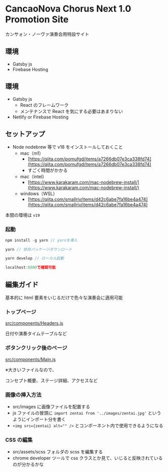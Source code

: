 # CancaoNova Chorus Next 1.0 Promotion Site

カンサォン・ノーヴァ演奏会用特設サイト

## 環境

- Gatsby js
- Firebase Hosting

## 環境

- Gatsby js
  - React のフレームワーク
  - メンテナンスで React を気にする必要はあまりない
- Netlify or Firebase Hosting

## セットアップ

- Node nodebrew 等で v18 をインストールしておくこと
  - mac（m1）
    - [https://qiita.com/pomufgd/items/a7266db07e3ca338fd74](https://qiita.com/pomufgd/items/a7266db07e3ca338fd74)
    - すごく時間がかかる
  - mac（intel）
    - [https://www.karakaram.com/mac-nodebrew-install/](https://www.karakaram.com/mac-nodebrew-install/)
  - windows（WSL）
    - [https://qiita.com/smallriv/items/d42c6abe7fa16be4a474](https://qiita.com/smallriv/items/d42c6abe7fa16be4a474)

本間の環境は `v19`

### 起動

```jsx
npm install -g yarn // yarnを導入

yarn // 依存パッケージダウンロード

yarn develop // ローカル起動

localhost:8000で確認可能
```

## 編集ガイド

基本的に html 要素をいじるだけで色々な演奏会に適用可能

### トップページ

[src/components/Headers.js](https://github.com/cancaonovachor/promo-2019.cancaonovachor.com/blob/master/src/components/Headers.js)

日付や演奏タイムテーブルなど

### ボタンクリック後のページ

[src/components/Main.js](https://github.com/cancaonovachor/promo-2019.cancaonovachor.com/blob/master/src/components/Main.js)

※大きいファイルなので、

コンセプト概要、ステージ詳細、アクセスなど

### 画像の挿入方法

- src/images に画像ファイルを配置する
- js ファイルの冒頭に `import zentai from '../images/zentai.jpg'` というようにインポート分を書く
- `<img src={zentai} alt="" />` とコンポーネント内で使用できるようになる

### CSS の編集

- src/assets/scss フォルダの scss を編集する
- chrome developer ツールで css クラスとか見て、いじると反映されているのが分かるかな
